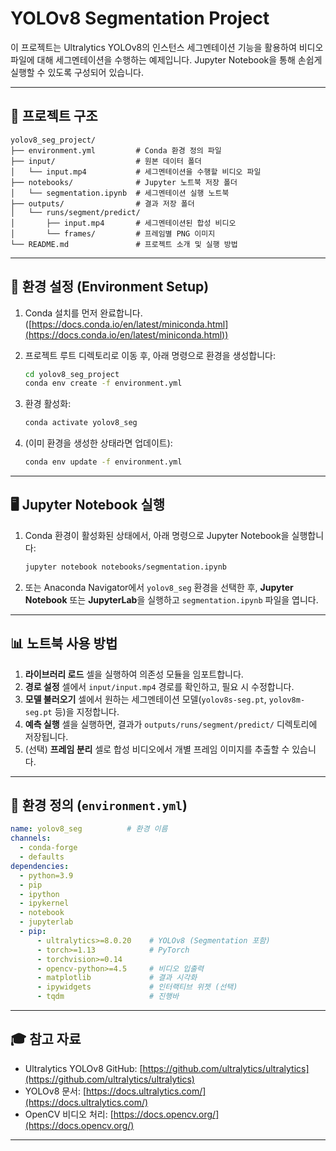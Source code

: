 
# YOLOv8 Segmentation Project

이 프로젝트는 Ultralytics YOLOv8의 인스턴스 세그멘테이션 기능을 활용하여 비디오 파일에 대해 세그멘테이션을 수행하는 예제입니다. Jupyter Notebook을 통해 손쉽게 실행할 수 있도록 구성되어 있습니다.

---

## 📁 프로젝트 구조

```
yolov8_seg_project/
├── environment.yml         # Conda 환경 정의 파일
├── input/                  # 원본 데이터 폴더
│   └── input.mp4           # 세그멘테이션을 수행할 비디오 파일
├── notebooks/              # Jupyter 노트북 저장 폴더
│   └── segmentation.ipynb  # 세그멘테이션 실행 노트북
├── outputs/                # 결과 저장 폴더
│   └── runs/segment/predict/
│       ├── input.mp4       # 세그멘테이션된 합성 비디오
│       └── frames/         # 프레임별 PNG 이미지
└── README.md               # 프로젝트 소개 및 실행 방법
```

---

## 🚀 환경 설정 (Environment Setup)

1. Conda 설치를 먼저 완료합니다. ([https://docs.conda.io/en/latest/miniconda.html](https://docs.conda.io/en/latest/miniconda.html))

2. 프로젝트 루트 디렉토리로 이동 후, 아래 명령으로 환경을 생성합니다:

   ```bash
   cd yolov8_seg_project
   conda env create -f environment.yml
   ```

3. 환경 활성화:

   ```bash
   conda activate yolov8_seg
   ```

4. (이미 환경을 생성한 상태라면 업데이트):

   ```bash
   conda env update -f environment.yml
   ```

---

## 🖥️ Jupyter Notebook 실행

1. Conda 환경이 활성화된 상태에서, 아래 명령으로 Jupyter Notebook을 실행합니다:

   ```bash
   jupyter notebook notebooks/segmentation.ipynb
   ```

2. 또는 Anaconda Navigator에서 `yolov8_seg` 환경을 선택한 후, **Jupyter Notebook** 또는 **JupyterLab**을 실행하고 `segmentation.ipynb` 파일을 엽니다.

---

## 📊 노트북 사용 방법

1. **라이브러리 로드** 셀을 실행하여 의존성 모듈을 임포트합니다.
2. **경로 설정** 셀에서 `input/input.mp4` 경로를 확인하고, 필요 시 수정합니다.
3. **모델 불러오기** 셀에서 원하는 세그멘테이션 모델(`yolov8s-seg.pt`, `yolov8m-seg.pt` 등)을 지정합니다.
4. **예측 실행** 셀을 실행하면, 결과가 `outputs/runs/segment/predict/` 디렉토리에 저장됩니다.
5. (선택) **프레임 분리** 셀로 합성 비디오에서 개별 프레임 이미지를 추출할 수 있습니다.

---

## 🔧 환경 정의 (`environment.yml`)

```yaml
name: yolov8_seg          # 환경 이름
channels:
  - conda-forge
  - defaults
dependencies:
  - python=3.9
  - pip
  - ipython
  - ipykernel
  - notebook
  - jupyterlab
  - pip:
      - ultralytics>=8.0.20    # YOLOv8 (Segmentation 포함)
      - torch>=1.13            # PyTorch
      - torchvision>=0.14
      - opencv-python>=4.5     # 비디오 입출력
      - matplotlib             # 결과 시각화
      - ipywidgets             # 인터랙티브 위젯 (선택)
      - tqdm                   # 진행바
```

---

## 🎓 참고 자료

* Ultralytics YOLOv8 GitHub: [https://github.com/ultralytics/ultralytics](https://github.com/ultralytics/ultralytics)
* YOLOv8 문서: [https://docs.ultralytics.com/](https://docs.ultralytics.com/)
* OpenCV 비디오 처리: [https://docs.opencv.org/](https://docs.opencv.org/)

---

